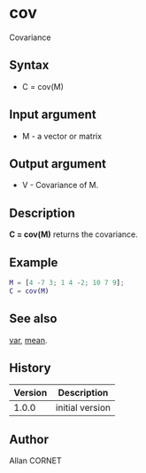

# cov

Covariance

## Syntax

- C = cov(M)

## Input argument

 - M - a vector or matrix

## Output argument

 - V - Covariance of M.

## Description


  <p><b>C = cov(M)</b> returns the covariance.</p>


## Example

```matlab
M = [4 -7 3; 1 4 -2; 10 7 9];
C = cov(M)
```

## See also

[var](var.html), [mean](mean.html).
## History

|Version|Description|
|------|------|
|1.0.0|initial version|


## Author

Allan CORNET



